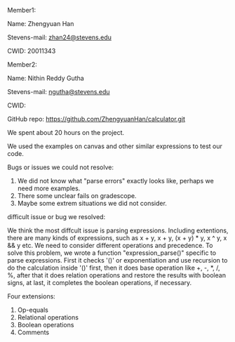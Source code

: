 Member1:

Name: Zhengyuan Han

Stevens-mail: zhan24@stevens.edu

CWID: 20011343

Member2:

Name: Nithin Reddy Gutha

Stevens-mail: ngutha@stevens.edu

CWID: 

GitHub repo: https://github.com/ZhengyuanHan/calculator.git

We spent about 20 hours on the project.

We used the examples on canvas and other similar expressions to test our code.

Bugs or issues we could not resolve:

1. We did not know what "parse errors" exactly looks like, perhaps we need more examples.
2. There some unclear fails on gradescope.
3. Maybe some extrem situations we did not consider.

difficult issue or bug we resolved:

We think the most diffcult issue is parsing expressions. Including extentions, there are many kinds of expressions, such as x + y, x + y, (x + y) * y, x ^ y, x && y etc.
We need to consider different operations and precedence. To solve this problem, we wrote a function "expression_parse()" specific to parse expressions. First it checks '()' or exponentiation and use recursion to do the calculation inside '()' first, then it does base operation like +, -, *, /, %, after that it does relation operations and restore the results with boolean signs, at last, it completes the boolean operations, if necessary.

Four extensions:

1. Op-equals
2. Relational operations
3. Boolean operations
4. Comments
